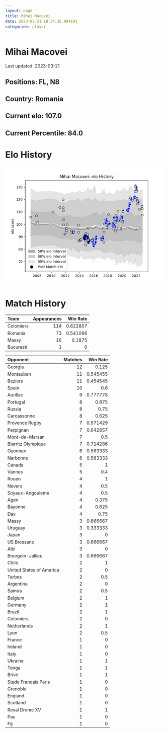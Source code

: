 ```yaml
---  
layout: page  
title: Mihai Macovei  
date: 2023-03-21 18:34:36.994191  
categories: player  
---
```

# Mihai Macovei


Last updated: 2023-03-21
## Positions: FL, N8

## Country: Romania

## Current elo: 107.0

## Current Percentile: 84.0

# Elo History


![elo history](history_MihaiMacovei.png)
# Match History


| Team      |   Appearances |   Win Rate |
|:----------|--------------:|-----------:|
| Colomiers |           114 |   0.622807 |
| Romania   |            73 |   0.541096 |
| Massy     |            16 |   0.1875   |
| Bucuresti |             1 |   0        |

| Opponent                 |   Matches |   Win Rate |
|:-------------------------|----------:|-----------:|
| Georgia                  |        12 |   0.125    |
| Montauban                |        11 |   0.545455 |
| Beziers                  |        11 |   0.454545 |
| Spain                    |        10 |   0.6      |
| Aurillac                 |         9 |   0.777778 |
| Portugal                 |         8 |   0.875    |
| Russia                   |         8 |   0.75     |
| Carcassonne              |         8 |   0.625    |
| Provence Rugby           |         7 |   0.571429 |
| Perpignan                |         7 |   0.642857 |
| Mont-de-Marsan           |         7 |   0.5      |
| Biarritz Olympique       |         7 |   0.714286 |
| Oyonnax                  |         6 |   0.583333 |
| Narbonne                 |         6 |   0.583333 |
| Canada                   |         5 |   1        |
| Vannes                   |         5 |   0.4      |
| Rouen                    |         4 |   1        |
| Nevers                   |         4 |   0.5      |
| Soyaux-Angouleme         |         4 |   0.5      |
| Agen                     |         4 |   0.375    |
| Bayonne                  |         4 |   0.625    |
| Dax                      |         4 |   0.75     |
| Massy                    |         3 |   0.666667 |
| Uruguay                  |         3 |   0.333333 |
| Japan                    |         3 |   0        |
| US Bressane              |         3 |   0.666667 |
| Albi                     |         3 |   0        |
| Bourgoin-Jallieu         |         3 |   0.666667 |
| Chile                    |         2 |   1        |
| United States of America |         2 |   0        |
| Tarbes                   |         2 |   0.5      |
| Argentina                |         2 |   0        |
| Samoa                    |         2 |   0.5      |
| Belgium                  |         2 |   1        |
| Germany                  |         2 |   1        |
| Brazil                   |         2 |   1        |
| Colomiers                |         2 |   0        |
| Netherlands              |         2 |   1        |
| Lyon                     |         2 |   0.5      |
| France                   |         1 |   0        |
| Ireland                  |         1 |   0        |
| Italy                    |         1 |   0        |
| Ukraine                  |         1 |   1        |
| Tonga                    |         1 |   1        |
| Brive                    |         1 |   1        |
| Stade Francais Paris     |         1 |   0        |
| Grenoble                 |         1 |   0        |
| England                  |         1 |   0        |
| Scotland                 |         1 |   0        |
| Roval Drome XV           |         1 |   1        |
| Pau                      |         1 |   0        |
| Fiji                     |         1 |   0        |